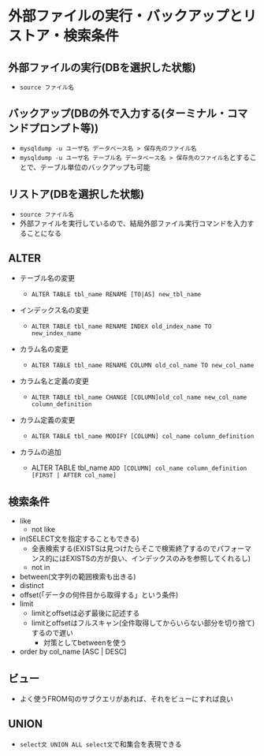 # 外部ファイルの実行・バックアップとリストア・検索条件

## 外部ファイルの実行(DBを選択した状態)

- `source ファイル名`

## バックアップ(DBの外で入力する(ターミナル・コマンドプロンプト等))

- `mysqldump -u ユーザ名 データベース名 > 保存先のファイル名`
- `mysqldump -u ユーザ名 テーブル名 データベース名 > 保存先のファイル名`とすることで、テーブル単位のバックアップも可能

## リストア(DBを選択した状態)

- `source ファイル名`
- 外部ファイルを実行しているので、結局外部ファイル実行コマンドを入力することになる

## ALTER

- テーブル名の変更
  - `ALTER TABLE tbl_name RENAME [TO|AS] new_tbl_name`

- インデックス名の変更
  - `ALTER TABLE tbl_name RENAME INDEX old_index_name TO new_index_name`

- カラム名の変更
  - `ALTER TABLE tbl_name RENAME COLUMN old_col_name TO new_col_name`

- カラム名と定義の変更
  - `ALTER TABLE tbl_name CHANGE [COLUMN]old_col_name new_col_name column_definition`

- カラム定義の変更
  - `ALTER TABLE tbl_name MODIFY [COLUMN] col_name column_definition`

- カラムの追加
  - ALTER TABLE tbl_name
  `ADD [COLUMN] col_name column_definition [FIRST | AFTER col_name]`

## 検索条件

- like
  - not like
- in(SELECT文を指定することもできる)
  - 全表検索する(EXISTSは見つけたらそこで検索終了するのでパフォーマンス的にはEXISTSの方が良い、インデックスのみを参照してくれるし)
  - not in
- between(文字列の範囲検索も出きる)
- distinct
- offset(「データの何件目から取得する」という条件)
- limit
  - limitとoffsetは必ず最後に記述する
  - limitとoffsetはフルスキャン(全件取得してからいらない部分を切り捨て)するので遅い
    - 対策としてbetweenを使う
- order by col_name [ASC | DESC]

## ビュー

- よく使うFROM句のサブクエリがあれば、それをビューにすれば良い

## UNION

- `select文 UNION ALL select文`で和集合を表現できる
